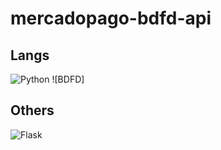 # mercadopago-bdfd-api

## Langs
![Python](https://img.shields.io/badge/python-3670A0?style=for-the-badge&logo=python&logoColor=ffdd54) ![BDFD]

## Others
![Flask](https://img.shields.io/badge/flask-%23000.svg?style=for-the-badge&logo=flask&logoColor=orange)